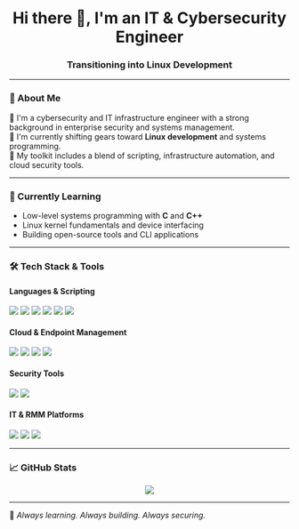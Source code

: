 <!-- GitHub Profile README -->

<h1 align="center">Hi there 👋, I'm an IT & Cybersecurity Engineer</h1>
<h3 align="center">Transitioning into Linux Development</h3>

---

### 🧠 About Me

🔐 I'm a cybersecurity and IT infrastructure engineer with a strong background in enterprise security and systems management.  
🐧 I'm currently shifting gears toward **Linux development** and systems programming.  
🧰 My toolkit includes a blend of scripting, infrastructure automation, and cloud security tools.

---

### 🚀 Currently Learning
- Low-level systems programming with **C** and **C++**
- Linux kernel fundamentals and device interfacing
- Building open-source tools and CLI applications

---

### 🛠️ Tech Stack & Tools

#### **Languages & Scripting**
<p>
  <img src="https://img.shields.io/badge/C-00599C?style=for-the-badge&logo=c&logoColor=white" />
  <img src="https://img.shields.io/badge/C++-00599C?style=for-the-badge&logo=c%2B%2B&logoColor=white" />
  <img src="https://img.shields.io/badge/Python-3776AB?style=for-the-badge&logo=python&logoColor=white" />
  <img src="https://img.shields.io/badge/Bash-4EAA25?style=for-the-badge&logo=gnubash&logoColor=white" />
  <img src="https://img.shields.io/badge/PowerShell-5391FE?style=for-the-badge&logo=powershell&logoColor=white" />
  <img src="https://img.shields.io/badge/C%23-239120?style=for-the-badge&logo=c-sharp&logoColor=white" />
</p>

#### **Cloud & Endpoint Management**
<p>
  <img src="https://img.shields.io/badge/Azure-0078D4?style=for-the-badge&logo=microsoftazure&logoColor=white" />
  <img src="https://img.shields.io/badge/Intune-0078D4?style=for-the-badge&logo=microsoft&logoColor=white" />
  <img src="https://img.shields.io/badge/EntraID-5E5E5E?style=for-the-badge&logo=microsoft&logoColor=white" />
  <img src="https://img.shields.io/badge/Purview-0078D4?style=for-the-badge&logo=microsoft&logoColor=white" />
</p>

#### **Security Tools**
<p>
  <img src="https://img.shields.io/badge/ThreatLocker-FF4500?style=for-the-badge&logo=security&logoColor=white" />
  <img src="https://img.shields.io/badge/Inforcer-6A1B9A?style=for-the-badge&logo=shield&logoColor=white" />
</p>

#### **IT & RMM Platforms**
<p>
  <img src="https://img.shields.io/badge/Meraki-1ABC9C?style=for-the-badge&logo=cisco&logoColor=white" />
  <img src="https://img.shields.io/badge/Datto%20RMM-00457C?style=for-the-badge&logo=datto&logoColor=white" />
  <img src="https://img.shields.io/badge/Autotask-0066B3?style=for-the-badge&logo=autotask&logoColor=white" />
</p>

---

### 📈 GitHub Stats

<p align="center">
  <img src="https://github-readme-stats.vercel.app/api?username=JohnDunbar21&show_icons=true&theme=default" />
</p>

---

🧩 *Always learning. Always building. Always securing.*
